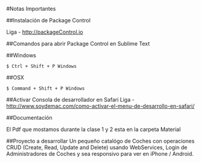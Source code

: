 #Notas Importantes

##Instalación de Package Control

Liga - http://packageControl.io

##Comandos para abrir Package Control en Sublime Text

##Windows
>
~~~
$ Ctrl + Shift + P Windows
~~~

##OSX
>
~~~
$ Command + Shift + P Windows
~~~

##Activar Consola de desarrollador en Safari
Liga - http://www.soydemac.com/como-activar-el-menu-de-desarrollo-en-safari/

##Documentación

El Pdf que mostamos durante la clase 1 y 2 esta en la carpeta Material

##Proyecto a desarrollar
Un pequeño catalógo de Coches con operaciones CRUD (Create, Read, Update and Delete)
usando WebServices, Login de Administradores de Coches y sea responsivo para ver en iPhone / Android.

